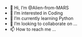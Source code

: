 - 👋 Hi, I’m @Alien-from-MARS
- 👀 I’m interested in Coding
- 🌱 I’m currently learning Python
- 💞️ I’m looking to collaborate on ...
- 📫 How to reach me ...

<!---
Alien-from-MARS/Alien-from-MARS is a ✨ special ✨ repository because its `README.md` (this file) appears on your GitHub profile.
You can click the Preview link to take a look at your changes.
--->
